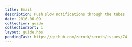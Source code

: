 ```yaml
---
title: Email
description: Push slow notifications through the tubes
date: 2016-06-09
collection: guide
collectionSort: 1
layout: guide.hbs
pendingTask: https://github.com/zeroth/zeroth/issues/74
---
```

